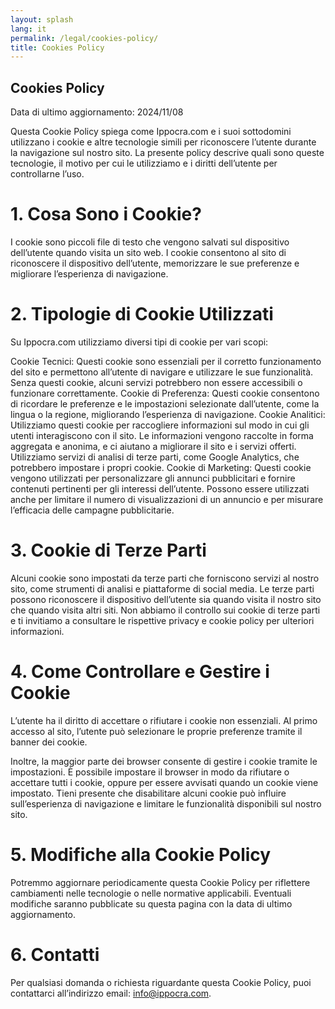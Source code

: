 ```yaml
---
layout: splash
lang: it
permalink: /legal/cookies-policy/
title: Cookies Policy
---
```


## Cookies Policy

Data di ultimo aggiornamento: 2024/11/08

Questa Cookie Policy spiega come Ippocra.com e i suoi sottodomini utilizzano i cookie e altre tecnologie simili per riconoscere l’utente durante la navigazione sul nostro sito. La presente policy descrive quali sono queste tecnologie, il motivo per cui le utilizziamo e i diritti dell’utente per controllarne l’uso.

# 1. Cosa Sono i Cookie?
I cookie sono piccoli file di testo che vengono salvati sul dispositivo dell’utente quando visita un sito web. I cookie consentono al sito di riconoscere il dispositivo dell’utente, memorizzare le sue preferenze e migliorare l’esperienza di navigazione.

# 2. Tipologie di Cookie Utilizzati
Su Ippocra.com utilizziamo diversi tipi di cookie per vari scopi:

Cookie Tecnici: Questi cookie sono essenziali per il corretto funzionamento del sito e permettono all’utente di navigare e utilizzare le sue funzionalità. Senza questi cookie, alcuni servizi potrebbero non essere accessibili o funzionare correttamente.
Cookie di Preferenza: Questi cookie consentono di ricordare le preferenze e le impostazioni selezionate dall’utente, come la lingua o la regione, migliorando l’esperienza di navigazione.
Cookie Analitici: Utilizziamo questi cookie per raccogliere informazioni sul modo in cui gli utenti interagiscono con il sito. Le informazioni vengono raccolte in forma aggregata e anonima, e ci aiutano a migliorare il sito e i servizi offerti. Utilizziamo servizi di analisi di terze parti, come Google Analytics, che potrebbero impostare i propri cookie.
Cookie di Marketing: Questi cookie vengono utilizzati per personalizzare gli annunci pubblicitari e fornire contenuti pertinenti per gli interessi dell’utente. Possono essere utilizzati anche per limitare il numero di visualizzazioni di un annuncio e per misurare l’efficacia delle campagne pubblicitarie.

# 3. Cookie di Terze Parti
Alcuni cookie sono impostati da terze parti che forniscono servizi al nostro sito, come strumenti di analisi e piattaforme di social media. Le terze parti possono riconoscere il dispositivo dell’utente sia quando visita il nostro sito che quando visita altri siti. Non abbiamo il controllo sui cookie di terze parti e ti invitiamo a consultare le rispettive privacy e cookie policy per ulteriori informazioni.

# 4. Come Controllare e Gestire i Cookie
L’utente ha il diritto di accettare o rifiutare i cookie non essenziali. Al primo accesso al sito, l’utente può selezionare le proprie preferenze tramite il banner dei cookie.

Inoltre, la maggior parte dei browser consente di gestire i cookie tramite le impostazioni. È possibile impostare il browser in modo da rifiutare o accettare tutti i cookie, oppure per essere avvisati quando un cookie viene impostato. Tieni presente che disabilitare alcuni cookie può influire sull’esperienza di navigazione e limitare le funzionalità disponibili sul nostro sito.

# 5. Modifiche alla Cookie Policy
Potremmo aggiornare periodicamente questa Cookie Policy per riflettere cambiamenti nelle tecnologie o nelle normative applicabili. Eventuali modifiche saranno pubblicate su questa pagina con la data di ultimo aggiornamento.

# 6. Contatti
Per qualsiasi domanda o richiesta riguardante questa Cookie Policy, puoi contattarci all’indirizzo email: info@ippocra.com.